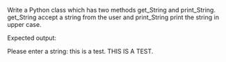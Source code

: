 Write a Python class which has two methods get_String and print_String. get_String accept a string from the user and print_String print the string in upper case.

Expected output:

Please enter a string: this is a test.
THIS IS A TEST.